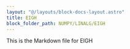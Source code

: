 ```yaml
---
layout: "@/layouts/block-docs-layout.astro"
title: EIGH
block_folder_path: NUMPY/LINALG/EIGH
---
```


This is the Markdown file for EIGH

